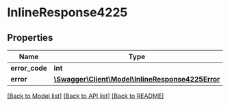 # InlineResponse4225

## Properties
Name | Type | Description | Notes
------------ | ------------- | ------------- | -------------
**error_code** | **int** |  | [optional] 
**error** | [**\Swagger\Client\Model\InlineResponse4225Error**](InlineResponse4225Error.md) |  | [optional] 

[[Back to Model list]](../../README.md#documentation-for-models) [[Back to API list]](../../README.md#documentation-for-api-endpoints) [[Back to README]](../../README.md)

